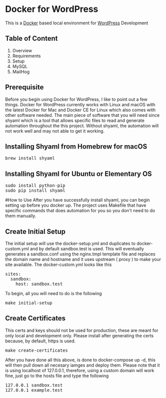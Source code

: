 # Docker for WordPress
This is a [Docker](https://www.docker.com) based local environment for [WordPress](https://wordpress.org) Development

## Table of Content

1. Overview
2. Requirements
3. Setup
4.  MySQL
5. MailHog

## Prerequisite
Before you begin using Docker for WordPress, I like to point out a few things. Docker for WordPress currently works with Linux and macOS with the latest Docker for Mac and Docker CE for Linux which also comes with other software needed. The main piece of software that you will need since shyaml which is a tool that allows specific files to read and generate automation throughout the this project. Without shyaml, the automation will not work well and may not able to get it working.

## Installing Shyaml from Homebrew for macOS
<pre>
brew install shyaml
</pre>

## Installing Shyaml for Ubuntu or Elementary OS
<pre>
sudo install python-pip
sudo pip install shyaml
</pre>

#How to Use
After you have successfully install shyaml, you can begin setting up before you docker up. The project uses Makefile that have specific commands that does automation for you so you don't need to do them manually. 

## Create Initial Setup
The initial setup will use the docker-setup.yml and duplicates to docker-custom.yml and by default sandbox.test is used. This will eventually generates a sandbox.conf using the nginx.tmpl template file and replaces the domain name and hostname and it uses upstream ( proxy ) to make your site available. The docker-custom.yml looks like this
<pre>
sites:
  sandbox:
    host: sandbox.test
</pre>
To begin, all you will need to do is the following
<pre>
make initial-setup
</pre>

## Create Certificates
This certs and keys should not be used for production, these are meant for only local and development only. Please install after generating the certs because, by default, https is used. 
<pre>
make create-certificates
</pre>

After you have done all this above, is done to docker-compose up -d, this will then pull down all necesary iamges and deploy them. Please note that  it is using localhost of 127.0.0.1, therefore, using a custom domain will work fine, just go to the hosts file and type the following 
<pre>
127.0.0.1 sandbox.test
127.0.0.1 example.test
</pre>
